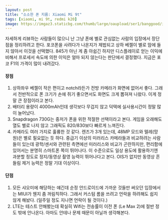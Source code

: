```yaml
---
layout: post
title: "소소한 폰 지름: Xiaomi Mi 9t"
tags: [xiaomi, mi 9t, redmi k20]
image: https://imgaz3.staticbg.com/thumb/large/oaupload/ser1/banggood/images/68/37/c6b12d5b-6da9-4fb4-8f55-5c9569ac9b92.jpg
---
```


자세하게 리뷰하는 사람들이 많으니 난 그냥 폰에 별로 관심없는 사람의 입장에서 장단점을 정리하려고 한다. 포코폰을 사려다가 나온지가 제법되고 상하 베젤이 별로 맘에 들지 않아서 이것을 선택했다. 845가 아닌 게 좀 아쉽긴 하지만 디스플레이로 얻는 이익에 비해서 프로세서 속도에 의한 이익은 얼마 되지 않는다는 판단에서 결정했다. 지금은 포코 F1의 가격이 많이 내려갔다. 

#### 장점
1. 상하좌우 베젤이 작은 편이고 notch라든가 전방 카메라가 화면에 없어서 좋다. 그래서 전반적으로 폰 크기가 손에 쥐기 좋으면서도 화면도 크게 뽑혀져 나왔다. 이게 정말 큰 장점이라고 본다.
2. 배터리 용량이 4000mAh인데 생각보다 무겁지 않고 덕택에 실사용시간이 정말 많이 늘어났다.
3. Snapdragon 730G는 중저가 폰을 위한 적절한 선택이라고 본다. 게임을 오래해도 열도 별로 나지 않고 그래픽도 820/830보다 빠르게 느껴진다. 
4. 카메라도 여러 가지로 훌륭한 것 같다. 렌즈가 3개 있는데, 48MP 모드와 텔레(망원)은 별로 필요없는 듯 하다. 중급기 이상의 미러리스 카메라들과 비교하려는 사람들이 있는데 광학/센서와 관련된 측면에선 미러리스와 비교가 곤란하지만, 편리함에 있어서는 분명히 스마트폰 쪽이 뛰어나다. 이 수준으로도 일상 용도에 활용하기엔 과분할 정도로 정지/동영상 촬영 능력이 뛰어나다고 본다. OIS가 없지만 동영상 흔들림 제거 능력은 정말 기대 이상이다. 

#### 단점
1. 모든 샤오미에 해당하는 얘긴데 순정 안드로이드에 가까운 것들만 써오던 입장에서는 MIUI가 웬지 좀 꺼림칙하다. 그래서 커스텀 롬을 쓰려고 언락을 하려해도 쉽지 않게 해놨다. (일주일 정도 지나면 언락이 될 것이다.) 
2. LTE는 테스트 안해봤는데 확실히 Wifi는 전송률이 이전 폰 (Le Max 2)에 절반 정도 밖에 안나온다. 아마도 안테나 문제 때문이 아닐까 생각해본다. 